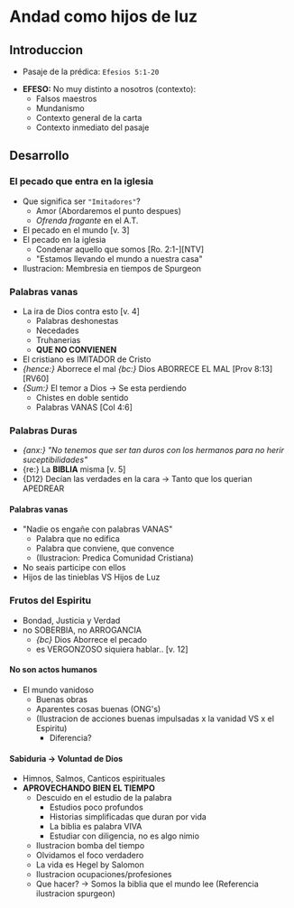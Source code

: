 # Andad como hijos de luz

## Introduccion

+ Pasaje de la prédica: `Efesios 5:1-20`

- **EFESO:** No muy distinto a nosotros (contexto): 
  - Falsos maestros
  - Mundanismo
  - Contexto general de la carta
  - Contexto inmediato del pasaje

## Desarrollo

### El pecado que entra en la iglesia

- Que significa ser `"Imitadores"`? 
  - Amor (Abordaremos el punto despues)
  - *Ofrenda fragante* en el A.T.
- El pecado en el mundo [v. 3]
- El pecado en la iglesia
  - Condenar aquello que somos [Ro. 2:1-][NTV]
  - "Estamos llevando el mundo a nuestra casa"
- Ilustracion: Membresia en tiempos de Spurgeon

### Palabras vanas

- La ira de Dios contra esto [v. 4]
  - Palabras deshonestas
  - Necedades
  - Truhanerias
  - **QUE NO CONVIENEN**
- El cristiano es IMITADOR de Cristo
- *{hence:}* Aborrece el mal *{bc:}* Dios ABORRECE EL MAL [Prov 8:13][RV60]
- *{Sum:}* El temor a Dios -> Se esta perdiendo
  - Chistes en doble sentido
  - Palabras VANAS [Col 4:6]

### Palabras Duras

- *{anx:}* *"No tenemos que ser tan duros con los hermanos para no herir suceptibilidades"*
- {re:} La **BIBLIA** misma [v. 5]
- {D12} Decían las verdades en la cara -> Tanto que los querian APEDREAR

#### Palabras vanas

- "Nadie os engañe con palabras VANAS"
  - Palabra que no edifica
  - Palabra que conviene, que convence
  - (Ilustracion: Predica Comunidad Cristiana)
- No seais participe con ellos
- Hijos de las tinieblas VS Hijos de Luz

### Frutos del Espiritu

- Bondad, Justicia y Verdad
- no SOBERBIA, no ARROGANCIA
  - *{bc}* Dios Aborrece el pecado
  - es VERGONZOSO siquiera hablar.. [v. 12]

#### No son actos humanos

- El mundo vanidoso
  - Buenas obras
  - Aparentes cosas buenas (ONG's)
  - (Ilustracion de acciones buenas impulsadas x la vanidad VS x el Espiritu)
    - Diferencia?

#### Sabiduria -> Voluntad de Dios

- Himnos, Salmos, Canticos espirituales
- **APROVECHANDO BIEN EL TIEMPO**
  - Descuido en el estudio de la palabra
    - Estudios poco profundos
    - Historias simplificadas que duran por vida
    - La biblia es palabra VIVA
    - Estudiar con diligencia, no es algo nimio
  - Ilustracion bomba del tiempo
  - Olvidamos el foco verdadero
  - La vida es Hegel by Salomon
  - Ilustracion ocupaciones/profesiones
  - Que hacer? -> Somos la biblia que el mundo lee (Referencia ilustracion spurgeon)
